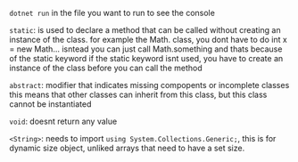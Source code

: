`dotnet run` in the file you want to run to see the console

`static`: is used to declare a method that can be called without creating an instance of the class.
    for example the Math. class, you dont have to do int x = new Math...
    isntead you can just call Math.something and thats because of the static keyword
    if the static keyword isnt used, you have to create an instance of the class before you can call the method

`abstract`: modifier that indicates missing compopents or incomplete classes
     this means that other classes can inherit from this class, but this class cannot be instantiated

`void`: doesnt return any value

`<String>`: needs to import `using System.Collections.Generic;`, this is for dynamic size object, unliked arrays that need to have a set size.